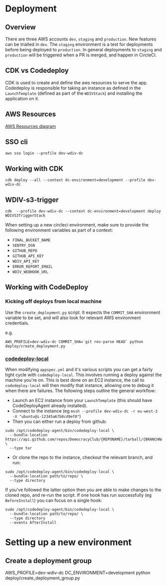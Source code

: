 # Deployment

## Overview

There are three AWS accounts `dev`, `staging` and `production`. New features can be trialled in `dev`.
The `staging` environment is a test for deployments before being deployed to `production`.
In general deployments to `staging` and `production` will be triggered when a PR is merged, and happen in CircleCI.

## CDK vs Codedeploy

CDK is used to create and define the aws resources to serve the app.
Codedeploy is responsible for taking an instance as defined in the `LaunchTemplate` (defined as part of the `WDIVStack`)
and installing the application on it.


## AWS Resources
[AWS Resources diagram](./aws-resources.png)

## SSO cli
```shell
aws sso login --profile dev-wdiv-dc
```

## Working with CDK

```Shell
cdk deploy --all --context dc-environment=development --profile dev-wdiv-dc
```


## WDIV-s3-trigger

```
cdk  --profile dev-wdiv-dc --context dc-environment=development deploy WDIVS3TriggerStack
```

When setting up a new circleci environment, make sure to provide the following environment variables as part of a context:

  - `FINAL_BUCKET_NAME`
  - `SENTRY_DSN`
  - `GITHUB_REPO`
  - `GITHUB_API_KEY`
  - `WDIV_API_KEY`
  - `ERROR_REPORT_EMAIL`
  - `WDIV_WEBHOOK_URL`


## Working with CodeDeploy

### Kicking off deploys from local machine
Use the `create_deployment.py` script.
It expects the `COMMIT_SHA` environment variable to be set, and will also look for relevant AWS environment credentials.

e.g.
```shell
AWS_PROFILE=dev-wdiv-dc COMMIT_SHA=`git rev-parse HEAD` python deploy/create_deployment.py
```

### [codedeploy-local](https://docs.aws.amazon.com/codedeploy/latest/userguide/deployments-local.html)
When modifying `appspec.yml` and it's various scripts you can get a fairly tight cycle with `codedeploy-local`.
This involves running a deploy against the machine you're on. This is best done on an EC2 instance, the call to `codedeploy-local` will then modify that instance, allowing one to debug it when there are failures.
The following steps outline the general workflow:

- Launch an EC2 instance from your `LaunchTemplate` (this should have CodeDeployAgent already installed).
- Connect to the instance (eg `mssh --profile dev-wdiv-dc -r eu-west-2 -X "ubuntu@i-12345a67b8cd9ef0"`)
- Then you can either run a deploy from github:
```shell
sudo /opt/codedeploy-agent/bin/codedeploy-local \
  --bundle-location https://api.github.com/repos/DemocracyClub/{REPONAME}/tarball/{BRANCHNAME|COMMIT} \
  --type tar
```
- Or clone the repo to the instance, checkout the relevant branch, and run:
```shell
sudo /opt/codedeploy-agent/bin/codedeploy-local \
  --bundle-location path/to/repo/ \
  --type directory
```

If you've followed the latter option then you are able to make changes to the cloned repo, and re-run the script.
If one hook has run successfully (eg `BeforeInstall`) you can focus on a single hook:
```shell
sudo /opt/codedeploy-agent/bin/codedeploy-local \
  --bundle-location path/to/repo/ \
  --type directory
  --events AfterInstall
```

# Setting up a new environment

## Create a deployment group
AWS_PROFILE=dev-wdiv-dc DC_ENVIRONMENT=development python deploy/create_deployment_group.py
